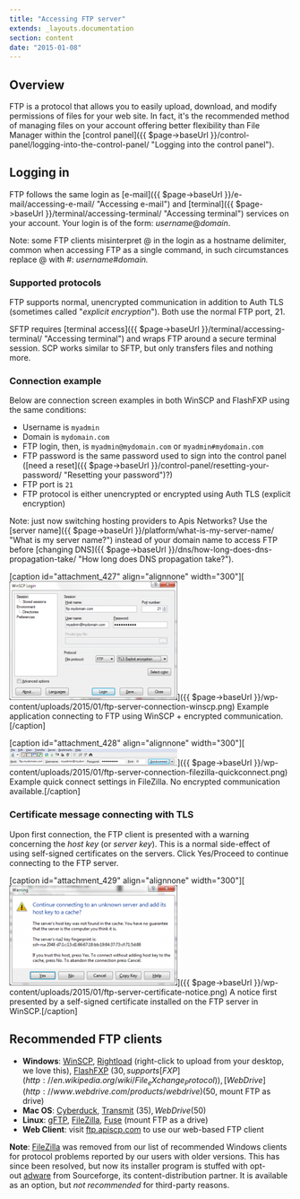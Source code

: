 ```yaml
---
title: "Accessing FTP server"
extends: _layouts.documentation
section: content
date: "2015-01-08"
---
```


## Overview

FTP is a protocol that allows you to easily upload, download, and modify permissions of files for your web site. In fact, it's the recommended method of managing files on your account offering better flexibility than File Manager within the [control panel]({{ $page->baseUrl }}/control-panel/logging-into-the-control-panel/ "Logging into the control panel").

## Logging in

FTP follows the same login as [e-mail]({{ $page->baseUrl }}/e-mail/accessing-e-mail/ "Accessing e-mail") and [terminal]({{ $page->baseUrl }}/terminal/accessing-terminal/ "Accessing terminal") services on your account. Your login is of the form: _username_@_domain_.

Note: some FTP clients misinterpret @ in the login as a hostname delimiter, common when accessing FTP as a single command, in such circumstances replace @ with #: _username_#_domain._

### Supported protocols

FTP supports normal, unencrypted communication in addition to Auth TLS (sometimes called "_explicit encryption_"). Both use the normal FTP port, 21.

SFTP requires [terminal access]({{ $page->baseUrl }}/terminal/accessing-terminal/ "Accessing terminal") and wraps FTP around a secure terminal session. SCP works similar to SFTP, but only transfers files and nothing more.

### **Connection example**

Below are connection screen examples in both WinSCP and FlashFXP using the same conditions:

- Username is `myadmin`
- Domain is `mydomain.com`
- FTP login, then, is `myadmin@mydomain.com` or `myadmin#mydomain.com`
- FTP password is the same password used to sign into the control panel ([need a reset]({{ $page->baseUrl }}/control-panel/resetting-your-password/ "Resetting your password")?)
- FTP port is `21`
- FTP protocol is either unencrypted or encrypted using Auth TLS (explicit encryption)

Note: just now switching hosting providers to Apis Networks? Use the [server name]({{ $page->baseUrl }}/platform/what-is-my-server-name/ "What is my server name?") instead of your domain name to access FTP before [changing DNS]({{ $page->baseUrl }}/dns/how-long-does-dns-propagation-take/ "How long does DNS propagation take?").

\[caption id="attachment\_427" align="alignnone" width="300"\][![Example application connecting to FTP using WinSCP + encrypted communication.](images/ftp-server-connection-winscp-300x212.png)]({{ $page->baseUrl }}/wp-content/uploads/2015/01/ftp-server-connection-winscp.png) Example application connecting to FTP using WinSCP + encrypted communication.\[/caption\]

\[caption id="attachment\_428" align="alignnone" width="300"\][![Example quick connect settings in FileZilla. No encrypted communication available.](images/ftp-server-connection-filezilla-quickconnect-300x32.png)]({{ $page->baseUrl }}/wp-content/uploads/2015/01/ftp-server-connection-filezilla-quickconnect.png) Example quick connect settings in FileZilla. No encrypted communication available.\[/caption\]

### Certificate message connecting with TLS

Upon first connection, the FTP client is presented with a warning concerning the _host key_ (or _server key_). This is a normal side-effect of using self-signed certificates on the servers. Click Yes/Proceed to continue connecting to the FTP server.

\[caption id="attachment\_429" align="alignnone" width="300"\][![A notice first presented by a self-signed certificate installed on the FTP server.](images/ftp-server-certificate-notice-300x179.png)]({{ $page->baseUrl }}/wp-content/uploads/2015/01/ftp-server-certificate-notice.png) A notice first presented by a self-signed certificate installed on the FTP server in WinSCP.\[/caption\]

## Recommended FTP clients

- **Windows**: [WinSCP](http://winscp.net/eng/index.php), [Rightload](http://rightload.org/) (right-click to upload from your desktop, we love this), [FlashFXP](http://www.flashfxp.com) ($30, supports [FXP](http://en.wikipedia.org/wiki/File_eXchange_Protocol)), [WebDrive](http://www.webdrive.com/products/webdrive) ($50, mount FTP as drive)
- **Mac OS**: [Cyberduck](https://cyberduck.io), [Transmit](http://www.panic.com/transmit) ($35), WebDrive ($50)
- **Linux**: [gFTP](http://gftp.seul.org/), [FileZilla](https://filezilla-project.org/), [Fuse](http://curlftpfs.sourceforge.net/) (mount FTP as a drive)
- **Web Client**: visit [ftp.apiscp.com](http://ftp.apiscp.com) to use our web-based FTP client

**Note**: [FileZilla](https://filezilla-project.org/) was removed from our list of recommended Windows clients for protocol problems reported by our users with older versions. This has since been resolved, but now its installer program is stuffed with opt-out [adware](http://en.wikipedia.org/wiki/Adware) from Sourceforge, its content-distribution partner. It is available as an option, but _not recommended_ for third-party reasons.
